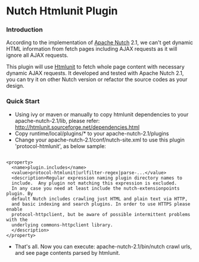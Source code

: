 Nutch Htmlunit Plugin
==============

### Introduction

According to the implementation of [Apache Nutch](http://nutch.apache.org/) 2.1, we can't get dynamic HTML information from fetch pages including AJAX requests as it will ignore all AJAX requests.

This plugin will use [Htmlunit](http://htmlunit.sourceforge.net/) to fetch whole page content with necessary dynamic AJAX requests. 
It developed and tested with Apache Nutch 2.1, you can try it on other Nutch version or refactor the source codes as your design.

### Quick Start

* Using ivy or maven or manually to copy htmlunit dependencies to your apache-nutch-2.1/lib, please refer: http://htmlunit.sourceforge.net/dependencies.html
* Copy runtime/local/plugins/* to your apache-nutch-2.1/plugins
* Change your apache-nutch-2.1/conf/nutch-site.xml to use this plugin 'protocol-htmlunit', as below sample:

```

<property>
  <name>plugin.includes</name>
  <value>protocol-htmlunit|urlfilter-regex|parse-...</value>
  <description>Regular expression naming plugin directory names to
  include.  Any plugin not matching this expression is excluded.
  In any case you need at least include the nutch-extensionpoints plugin. By
  default Nutch includes crawling just HTML and plain text via HTTP,
  and basic indexing and search plugins. In order to use HTTPS please enable 
  protocol-httpclient, but be aware of possible intermittent problems with the 
  underlying commons-httpclient library.
  </description>
</property>

```

* That's all. Now you can execute: apache-nutch-2.1/bin/nutch crawl urls, and see page contents parsed by htmlunit.